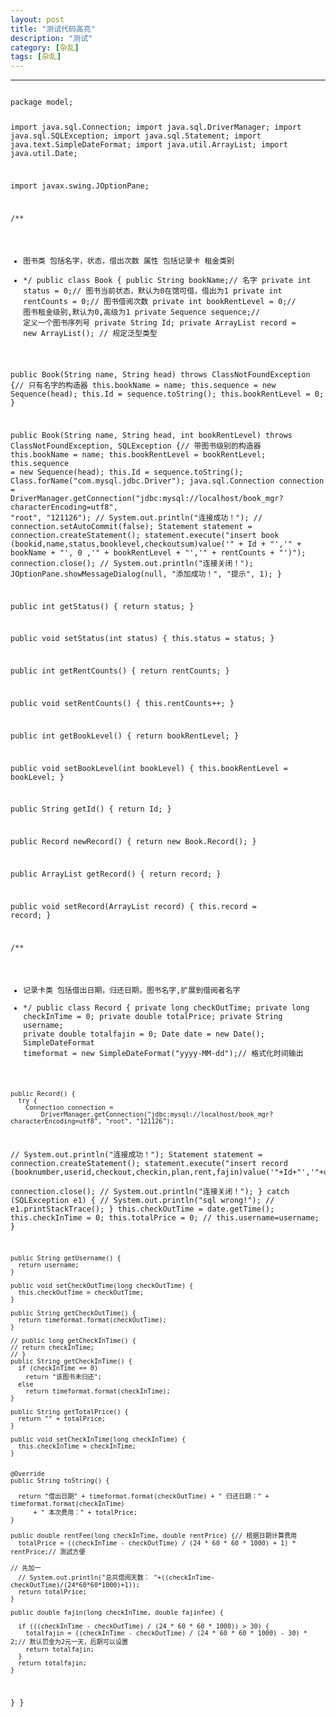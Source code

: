 ```yaml
---
layout: post
title: "测试代码高亮"
description: "测试"
category: [杂乱]
tags: [杂乱]
---
```

---
<link rel="stylesheet" href="styles/default.css">
<script src="/media/js/jquery-1.7.1.min.js"></script>
<script src="/media/js/highlight.pack.js"></script>
<script>hljs.initHighlightingOnLoad();</script>
<pre><code class="java">
package model;

import java.sql.Connection;
import java.sql.DriverManager;
import java.sql.SQLException;
import java.sql.Statement;
import java.text.SimpleDateFormat;
import java.util.ArrayList;
import java.util.Date;

import javax.swing.JOptionPane;

/**
 * 图书类 包括名字，状态，借出次数 属性 包括记录卡 租金类别
 * */
public class Book {
  public String bookName;// 名字
  private int status = 0;// 图书当前状态，默认为0在馆可借，借出为1
  private int rentCounts = 0;// 图书借阅次数
  private int bookRentLevel = 0;// 图书租金级别,默认为0,高级为1
  private Sequence sequence;// 定义一个图书序列号
  private String Id;
  private ArrayList<Record> record = new ArrayList<Record>(); // 规定泛型类型

  public Book(String name, String head) throws ClassNotFoundException {// 只有名字的构造器
    this.bookName = name;
    this.sequence = new Sequence(head);
    this.Id = sequence.toString();
    this.bookRentLevel = 0;
  }

  public Book(String name, String head, int bookRentLevel) throws ClassNotFoundException, SQLException {// 带图书级别的构造器
    this.bookName = name;
    this.bookRentLevel = bookRentLevel;
    this.sequence = new Sequence(head);
    this.Id = sequence.toString();
    Class.forName("com.mysql.jdbc.Driver");
    java.sql.Connection connection =
        DriverManager.getConnection("jdbc:mysql://localhost/book_mgr?characterEncoding=utf8",
            "root", "121126");
//    System.out.println("连接成功！");
//    connection.setAutoCommit(false);
    Statement statement = connection.createStatement();
    statement.execute("insert book (bookid,name,status,booklevel,checkoutsum)value('" + Id + "','"
        + bookName + "', 0 ,'" + bookRentLevel + "','" + rentCounts + "')");
    connection.close();
//    System.out.println("连接关闭！");
    JOptionPane.showMessageDialog(null, "添加成功！", "提示", 1);
  }

  public int getStatus() {
    return status;
  }

  public void setStatus(int status) {
    this.status = status;
  }

  public int getRentCounts() {
    return rentCounts;
  }

  public void setRentCounts() {
    this.rentCounts++;
  }

  public int getBookLevel() {
    return bookRentLevel;
  }

  public void setBookLevel(int bookLevel) {
    this.bookRentLevel = bookLevel;
  }

  public String getId() {
    return Id;
  }

  public Record newRecord() {
    return new Book.Record();
  }


  public ArrayList<Record> getRecord() {
    return record;
  }

  public void setRecord(ArrayList<Record> record) {
    this.record = record;
  }


  /**
   * 记录卡类 包括借出日期，归还日期，图书名字,扩展到借阅者名字
   * */
  public class Record {
    private long checkOutTime;
    private long checkInTime = 0;
    private double totalPrice;
    private String username;
    private double totalfajin = 0;
    Date date = new Date();
    SimpleDateFormat timeformat = new SimpleDateFormat("yyyy-MM-dd");// 格式化时间输出
    
    public Record() {
      try {
        Connection connection =
            DriverManager.getConnection("jdbc:mysql://localhost/book_mgr?characterEncoding=utf8", "root", "121126");
//        System.out.println("连接成功！");
        Statement statement = connection.createStatement();
        statement.execute("insert record (booknumber,userid,checkout,checkin,plan,rent,fajin)value('"+Id+"','"+username+"','"+timeformat.format(checkOutTime)+"','"+timeformat.format(checkInTime)+"','"+timeformat.format(checkInTime+30*24*60*60*1000)+"','"+totalPrice+"','"+totalfajin+"')");      
        connection.close();
//        System.out.println("连接关闭！");
      } catch (SQLException e1) {
//        System.out.println("sql wrong!");
//        e1.printStackTrace();
      }
      this.checkOutTime = date.getTime();
      this.checkInTime = 0;
      this.totalPrice = 0;
      // this.username=username;
    }

    public String getUsername() {
      return username;
    }

    public void setCheckOutTime(long checkOutTime) {
      this.checkOutTime = checkOutTime;
    }

    public String getCheckOutTime() {
      return timeformat.format(checkOutTime);
    }

    // public long getCheckInTime() {
    // return checkInTime;
    // }
    public String getCheckInTime() {
      if (checkInTime == 0)
        return "该图书未归还";
      else
        return timeformat.format(checkInTime);
    }

    public String getTotalPrice() {
      return "" + totalPrice;
    }

    public void setCheckInTime(long checkInTime) {
      this.checkInTime = checkInTime;
    }


    @Override
    public String toString() {

      return "借出日期" + timeformat.format(checkOutTime) + " 归还日期：" + timeformat.format(checkInTime)
          + " 本次费用：" + totalPrice;
    }

    public double rentFee(long checkInTime, double rentPrice) {// 根据日期计算费用
      totalPrice = ((checkInTime - checkOutTime) / (24 * 60 * 60 * 1000) + 1) * rentPrice;// 測試方便
                                                                                          // 先加一
      // System.out.println("总共借阅天数： "+((checkInTime-checkOutTime)/(24*60*60*1000)+1));
      return totalPrice;
    }

    public double fajin(long checkInTime, double fajinfee) {
      
      if (((checkInTime - checkOutTime) / (24 * 60 * 60 * 1000)) > 30) {
        totalfajin = ((checkInTime - checkOutTime) / (24 * 60 * 60 * 1000) - 30) * 2;// 默认罚金为2元一天，后期可以设置
        return totalfajin;
      }
      return totalfajin;
    }
   
  }
}
</code></pre>

